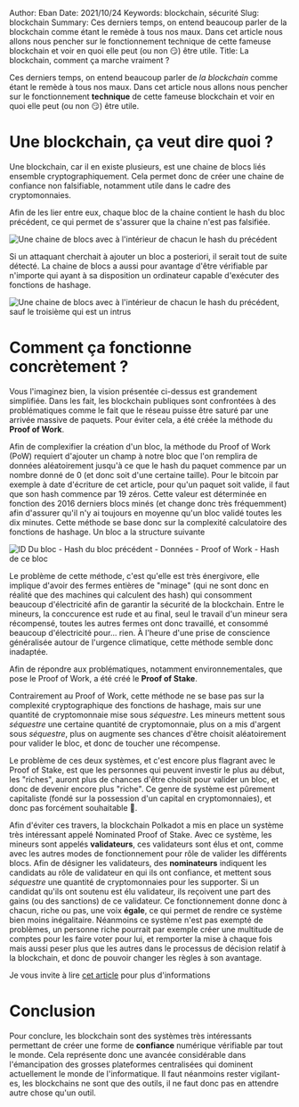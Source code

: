 Author: Eban 
Date: 2021/10/24
Keywords: blockchain, sécurité
Slug: blockchain
Summary: Ces derniers temps, on entend beaucoup parler de la blockchain comme étant le remède à tous nos maux. Dans cet article nous allons nous pencher sur le fonctionnement technique de cette fameuse blockchain et voir en quoi elle peut (ou non 😏) être utile.
Title: La blockchain, comment ça marche vraiment ?

Ces derniers temps, on entend beaucoup parler de *la blockchain* comme étant le remède à tous nos maux. Dans cet article nous allons nous pencher sur le fonctionnement **technique** de cette fameuse blockchain et voir en quoi elle peut (ou non 😏) être utile.

# Une blockchain, ça veut dire quoi ?

Une blockchain, car il en existe plusieurs, est une chaine de blocs liés ensemble cryptographiquement. Cela permet donc de créer une chaine de confiance non falsifiable, notamment utile dans le cadre des cryptomonnaies.

Afin de les lier entre eux, chaque bloc de la chaine contient le hash du bloc précédent, ce qui permet de s'assurer que la chaine n'est pas falsifiée. 

![Une chaine de blocs avec à l'intérieur de chacun le hash du précédent](/static/img/blockchain/blockchain.webp)

Si un attaquant cherchait à ajouter un bloc a posteriori, il serait tout de suite détecté. La chaine de blocs a aussi pour avantage d'être vérifiable par n'importe qui ayant à sa disposition un ordinateur capable d'exécuter des fonctions de hashage.

![Une chaine de blocs avec à l'intérieur de chacun le hash du précédent, sauf le troisième qui est un intrus](/static/img/blockchain/blockchain_hacked.webp)

# Comment ça fonctionne concrètement ?

Vous l'imaginez bien, la vision présentée ci-dessus est grandement simplifiée. Dans les fait, les blockchain publiques sont confrontées à des problématiques comme le fait que le réseau puisse être saturé par une arrivée massive de paquets. Pour éviter cela, a été créée la méthode du **Proof of Work**. 

Afin de complexifier la création d'un bloc, la méthode du Proof of Work (PoW) requiert d'ajouter un champ à notre bloc que l'on remplira de données aléatoirement jusqu'à ce que le hash du paquet commence par un nombre donné de 0 (et donc soit d'une certaine taille). Pour le bitcoin par exemple à date d'écriture de cet article, pour qu'un paquet soit valide, il faut que son hash commence par 19 zéros. Cette valeur est déterminée en fonction des 2016 derniers blocs minés (et change donc très fréquemment) afin d'assurer qu'il n'y ai toujours en moyenne qu'un bloc validé toutes les dix minutes. Cette méthode se base donc sur la complexité calculatoire des fonctions de hashage. Un bloc a la structure suivante

![ID Du bloc - Hash du bloc précédent - Données - Proof of Work - Hash de ce bloc](/static/img/blockchain/block_structure.webp)

Le problème de cette méthode, c'est qu'elle est très énergivore, elle implique d'avoir des fermes entières de "minage" (qui ne sont donc en réalité que des machines qui calculent des hash) qui consomment beaucoup d'électricité afin de garantir la sécurité de la blockchain. Entre le mineurs, la conccurence est rude et au final, seul le travail d'un mineur sera récompensé, toutes les autres fermes ont donc travaillé, et consommé beaucoup d'électricité pour... rien. À l'heure d'une prise de conscience généralisée autour de l'urgence climatique, cette méthode semble donc inadaptée.

Afin de répondre aux problématiques, notamment environnementales, que pose le Proof of Work, a été créé le **Proof of Stake**.

Contrairement au Proof of Work, cette méthode ne se base pas sur la complexité cryptographique des fonctions de hashage, mais sur une quantité de cryptomonnaie mise sous *séquestre*. Les mineurs mettent sous *séquestre* une certaine quantité de cryptomonnaie, plus on a mis d'argent sous *séquestre*, plus on augmente ses chances d'être choisit aléatoirement pour valider le bloc, et donc de toucher une récompense.

Le problème de ces deux systèmes, et c'est encore plus flagrant avec le Proof of Stake, est que les personnes qui peuvent investir le plus au début, les "riches", auront plus de chances d'être choisit pour valider un bloc, et donc de devenir encore plus "riche". Ce genre de système est pûrement capitaliste (fondé sur la possession d'un capital en cryptomonnaies), et donc pas forcément souhaitable 👀. 

Afin d'éviter ces travers, la blockchain Polkadot a mis en place un système très intéressant appelé Nominated Proof of Stake. Avec ce système, les mineurs sont appelés **validateurs**, ces validateurs sont élus et ont, comme avec les autres modes de fonctionnement pour rôle de valider les différents blocs. Afin de désigner les validateurs, des **nominateurs** indiquent les candidats au rôle de validateur en qui ils ont confiance, et mettent sous *séquestre* une quantité de cryptomonnaies pour les supporter. Si un candidat qu'ils ont soutenu est élu validateur, ils reçoivent une part des gains (ou des sanctions) de ce validateur. Ce fonctionnement donne donc à chacun, riche ou pas, une voix **égale**, ce qui permet de rendre ce système bien moins inégalitaire. Néanmoins ce système n'est pas exempté de problèmes, un personne riche pourrait par exemple créer une multitude de comptes pour les faire voter pour lui, et remporter la mise à chaque fois mais aussi peser plus que les autres dans le processus de décision relatif à la blockchain, et donc de pouvoir changer les règles à son avantage.

Je vous invite à lire [cet article](https://medium.com/web3foundation/how-nominated-proof-of-stake-will-work-in-polkadot-377d70c6bd43) pour plus d'informations

# Conclusion

Pour conclure, les blockchain sont des systèmes très intéressants permettant de créer une forme de **confiance** numérique vérifiable par tout le monde. Cela représente donc une avancée considérable dans l'émancipation des grosses plateformes centralisées qui dominent actuellement le monde de l'informatique. Il faut néanmoins rester vigilant-es, les blockchains ne sont que des outils, il ne faut donc pas en attendre autre chose qu'un outil.